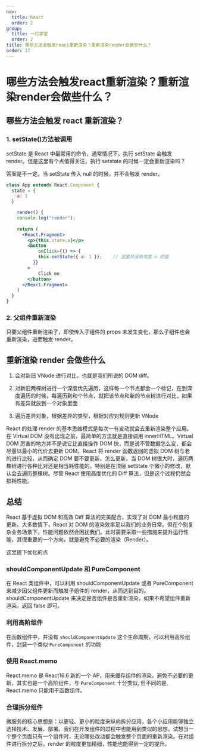 ```yaml
---
nav:
  title: React
  order: 2
group:
  title: 一灯学堂
  order: 2
title: 哪些方法会触发react重新渲染？重新渲染render会做些什么？
order: 17
---
```


# 哪些方法会触发react重新渲染？重新渲染render会做些什么？

## 哪些方法会触发 react 重新渲染？

### 1. setState()方法被调用

setState 是 React 中最常用的命令，通常情况下，执行  setState 会触发 render。但是这里有个点值得关注，执行  setstate 的时候一定会重新渲染吗？

答案是不一定。当 setState 传入 null 的时候，并不会触发 render。

```jsx | pure
class App extends React.Component {
  state = {
    a: 1
  }

	render() {
    console.log("render");
    
    return (
      <React.Fragment>
        <p>{this.state.a}</p>
        <button
        	onClick={() => {
            this.setState({ a: 1 });	// 这里并没有改变 a 的值
          }}  
        >
        	Click me
        </button>
      </React.Fragment>
    )
  }
}
```

### 2. 父组件重新渲染

只要父组件重新渲染了，即使传入子组件的 props 未发生变化，那么子组件也会重新渲染，进而触发 render。

## 重新渲染 render 会做些什么

1. 会对新旧 VNode 进行对比，也就是我们所说的 DOM diff。

2. 对新旧两棵树进行一个深度优先遍历，这样每一个节点都会一个标记，在到深度遍历的时候，每遍历到和个节点，就把该节点和新的节点树进行对比，如果有差异就放到一个对象里面

3. 遍历差异对象，根据差异的类型，根据对应对规则更新 VNode

React 的处理 render 的基本思维模式是每次一有変动就会去重新渲染整个应用。在 Virtual DOM 没有出现之前，最简单的方法就是直接调用 innerHTML。Virtual DOM 厉害的地方并不是说它比直接操作 DOM 快，而是说不管数据怎么変，都会尽量以最小的代价去更新 DOM。React 将 render 函数返回的虚拟 DOM 树与老的进行比较，从而确定 DOM 要不要更新、怎么更新。当 DOM 树很大时，遍历两棵树进行各种比对还是相当耗性能的，特别是在顶层  setState 个微小的修改，默认会去遍历整棵树。尽管  React 使用高度优化的 Diff 算法，但是这个过程仍然会损耗性能。

## 总结

React 基于虚拟 DOM 和高效 Diff 算法的完美配合，实现了对 DOM 最小粒度的更新。大多数情下，React 对 DOM 的渲染效率足以我们的业务日常。但在个别复杂业务场景下，性能问题依然会困扰我们。此时需要采取一些措施来提升运行性能，其很重要的一个方向，就是避免不必要的渲染（Render）。

这里提下优化的点

### shouldComponentUpdate 和 PureComponent

在 React 类组件中，可以利用 shouldComponentUpdate 或者 PureComponent 来减少因父组件更新而触发子组件的 render，从而达到目的。shouldComponentUpdate 来决定是否组件是否重新渲染，如果不希望组件重新渲染，返回 false 即可。

### 利用高阶组件

在函数组件中，并没有 `shouldComponentUpdate` 这个生命周期，可以利用高阶组件，封装一个类似 `PureComponent` 的功能

### 使用 React.memo

 React.memo 是 React16.6 新的一个 AP，用来缓存组件的渲染，避免不必要的更新，其实也是一个高阶组件，与  `PureComponent` 十分类似, 但不同的是, React.memo 只能用于函数组件。

### 合理拆分组件

微服务的核心思想是：以更轻、更小的粒度来纵向拆分应用，各个小应用能够独立选择技术、发展、部署。我们在开发组件的过程中也能用到类似的思想。试想当一个整个页面只有一个组件时，无论哪处改动都会触发整个页面的重新渲染。在对组件进行拆分之后，render 的粒度更加精细，性能也能得到一定的提升。

